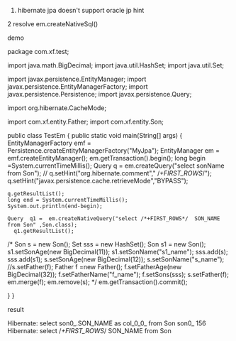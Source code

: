 1. hibernate jpa doesn't support oracle jp hint

2 resolve  em.createNativeSql() 


demo

package com.xf.test;

import java.math.BigDecimal;
import java.util.HashSet;
import java.util.Set;

import javax.persistence.EntityManager;
import javax.persistence.EntityManagerFactory;
import javax.persistence.Persistence;
import javax.persistence.Query;

import org.hibernate.CacheMode;

import com.xf.entity.Father;
import com.xf.entity.Son;

public class TestEm {
public static void main(String[] args) {
    EntityManagerFactory  emf = Persistence.createEntityManagerFactory("MyJpa");
    EntityManager em = emf.createEntityManager();
    em.getTransaction().begin();
    long begin =System.currentTimeMillis();
    Query  q =  em.createQuery("select   sonName  from Son");
   // q.setHint("org.hibernate.comment"," /*+FIRST_ROWS*/");
    q.setHint("javax.persistence.cache.retrieveMode","BYPASS");
    
    q.getResultList();
    long end = System.currentTimeMillis();
    System.out.println(end-begin);
    
    Query  q1 =  em.createNativeQuery("select /*+FIRST_ROWS*/  SON_NAME from Son" ,Son.class);
      q1.getResultList();
   
/*    Son s = new Son();
    Set<Son>  sss = new  HashSet();
    Son s1 = new Son();
    s1.setSonAge(new BigDecimal(11));
    s1.setSonName("s1_name");
    sss.add(s);
    sss.add(s1);
    s.setSonAge(new BigDecimal(12));
    s.setSonName("s_name");
    //s.setFather(f);
    Father f =new Father();
    f.setFatherAge(new BigDecimal(32));
    f.setFatherName("f_name");
    f.setSons(sss);
    s.setFather(f);
    em.merge(f);
    em.remove(s); */
    em.getTransaction().commit();
    
    
     
}
}


result 


Hibernate: select son0_.SON_NAME as col_0_0_ from Son son0_
156
Hibernate: select /*+FIRST_ROWS*/  SON_NAME from Son